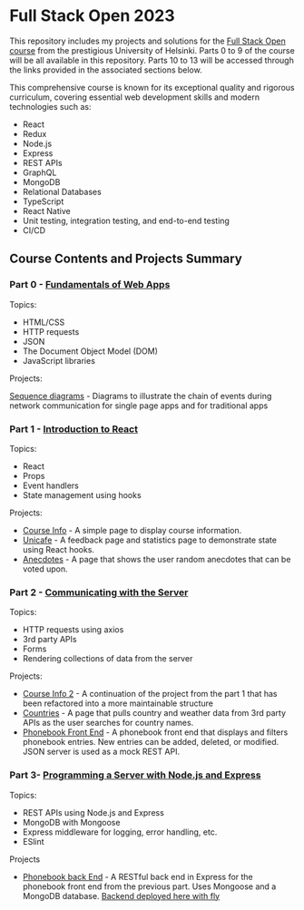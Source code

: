# Full Stack Open 2023

This repository includes my projects and solutions for the [Full Stack Open course](https://fullstackopen.com/en/) from the prestigious University of Helsinki. Parts 0 to 9 of the course will be all available in this repository. Parts 10 to 13 will be accessed through the links provided in the associated sections below.

This comprehensive course is known for its exceptional quality and rigorous curriculum, covering essential web development skills and modern technologies such as:
* React
* Redux
* Node.js
* Express
* REST APIs
* GraphQL
* MongoDB
* Relational Databases
* TypeScript
* React Native
* Unit testing, integration testing, and end-to-end testing
* CI/CD

## Course Contents and Projects Summary

### Part 0 - [Fundamentals of Web Apps](https://fullstackopen.com/en/part0)

Topics:

* HTML/CSS
* HTTP requests
* JSON
* The Document Object Model (DOM)
* JavaScript libraries

Projects:

[Sequence diagrams](https://github.com/Farahcodes/fullstackopen/tree/master/part0) - Diagrams to illustrate the chain of events during network communication for single page apps and for traditional apps

### Part 1 - [Introduction to React](https://fullstackopen.com/en/part1)

Topics:

* React
* Props
* Event handlers
* State management using hooks

Projects:

* [Course Info](https://github.com/Farahcodes/fullstackopen/tree/master/part1/1.3.-1.5.%20course-info-app) - A simple page to display course information.
* [Unicafe](https://github.com/Farahcodes/fullstackopen/tree/master/part1/1.6.-1.11.%20unicafe) - A feedback page and statistics page to demonstrate state using React hooks.
* [Anecdotes](https://github.com/Farahcodes/fullstackopen/tree/master/part1/1.12.-1.14.Anecdotes) - A page that shows the user random anecdotes that can be voted upon.

### Part 2 - [Communicating with the Server](https://fullstackopen.com/en/part2)

Topics:

* HTTP requests using axios
* 3rd party APIs
* Forms
* Rendering collections of data from the server

Projects:

* [Course Info 2](https://github.com/Farahcodes/fullstackopen/tree/master/part2/2.1.-2.5) - A continuation of the project from the part 1 that has been refactored into a more maintainable structure
* [Countries](https://github.com/Farahcodes/fullstackopen/tree/master/part2/2.18.-2.20) - A page that pulls country and weather data from 3rd party APIs as the user searches for country names.
* [Phonebook Front End](https://github.com/Farahcodes/fullstackopen/tree/master/part2/2.16.-2.17) - A phonebook front end that displays and filters phonebook entries. New entries can be added, deleted, or modified. JSON server is used as a mock REST API.

### Part 3- [Programming a Server with Node.js and Express](https://fullstackopen.com/en/part3)

Topics:

* REST APIs using Node.js and Express
* MongoDB with Mongoose
* Express middleware for logging, error handling, etc.
* ESlint

Projects

* [Phonebook back End](https://github.com/Farahcodes/fullstackopen/tree/master/part3/phonebook%20fullstack/phonebook%20backend) - A RESTful back end in Express for the phonebook front end from the previous part. Uses Mongoose and a MongoDB database. 
[Backend deployed here with fly](https://phonebook-fullstack-helsinki.fly.dev/)
